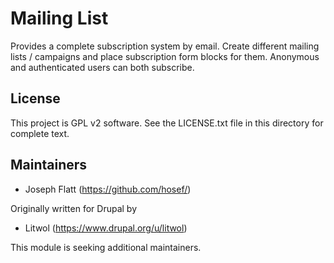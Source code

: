 Mailing List
=======================

Provides a complete subscription system by email. Create different mailing lists / campaigns and place subscription form blocks for them. Anonymous and authenticated users can both subscribe.

License
-------

This project is GPL v2 software. See the LICENSE.txt file in this directory for
complete text.

Maintainers
-----------

- Joseph Flatt (https://github.com/hosef/)

Originally written for Drupal by

- Litwol (https://www.drupal.org/u/litwol)

This module is seeking additional maintainers.
